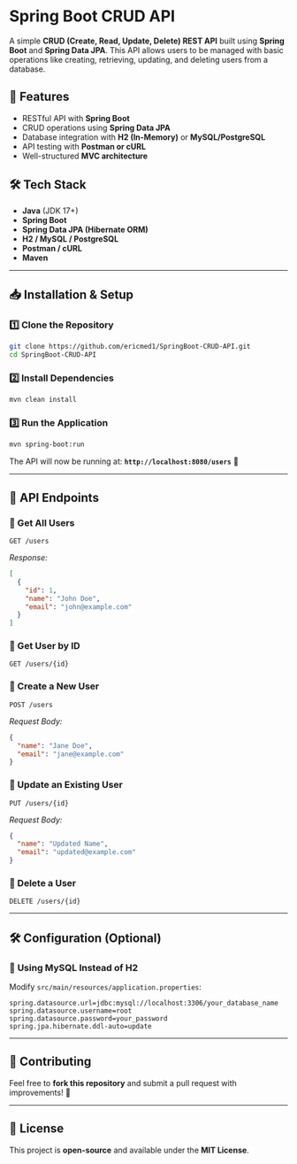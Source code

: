 # Spring Boot CRUD API

A simple **CRUD (Create, Read, Update, Delete) REST API** built using **Spring Boot** and **Spring Data JPA**. This API allows users to be managed with basic operations like creating, retrieving, updating, and deleting users from a database.

## 🚀 Features
- RESTful API with **Spring Boot**
- CRUD operations using **Spring Data JPA**
- Database integration with **H2 (In-Memory)** or **MySQL/PostgreSQL**
- API testing with **Postman or cURL**
- Well-structured **MVC architecture**

## 🛠 Tech Stack
- **Java** (JDK 17+)
- **Spring Boot**
- **Spring Data JPA (Hibernate ORM)**
- **H2 / MySQL / PostgreSQL**
- **Postman / cURL**
- **Maven**

---

## 📥 Installation & Setup

### 1️⃣ Clone the Repository
```sh
git clone https://github.com/ericmed1/SpringBoot-CRUD-API.git
cd SpringBoot-CRUD-API
```

### 2️⃣ Install Dependencies
```sh
mvn clean install
```

### 3️⃣ Run the Application
```sh
mvn spring-boot:run
```

The API will now be running at: **`http://localhost:8080/users`** 🎉

---

## 📌 API Endpoints

### 🔹 Get All Users
```http
GET /users
```
_Response:_
```json
[
  {
    "id": 1,
    "name": "John Doe",
    "email": "john@example.com"
  }
]
```

### 🔹 Get User by ID
```http
GET /users/{id}
```

### 🔹 Create a New User
```http
POST /users
```
_Request Body:_
```json
{
  "name": "Jane Doe",
  "email": "jane@example.com"
}
```

### 🔹 Update an Existing User
```http
PUT /users/{id}
```
_Request Body:_
```json
{
  "name": "Updated Name",
  "email": "updated@example.com"
}
```

### 🔹 Delete a User
```http
DELETE /users/{id}
```

---

## 🛠 Configuration (Optional)
### 🔹 **Using MySQL Instead of H2**
Modify `src/main/resources/application.properties`:
```properties
spring.datasource.url=jdbc:mysql://localhost:3306/your_database_name
spring.datasource.username=root
spring.datasource.password=your_password
spring.jpa.hibernate.ddl-auto=update
```

---

## 🤝 Contributing
Feel free to **fork this repository** and submit a pull request with improvements! 🙌

---

## 📜 License
This project is **open-source** and available under the **MIT License**.


